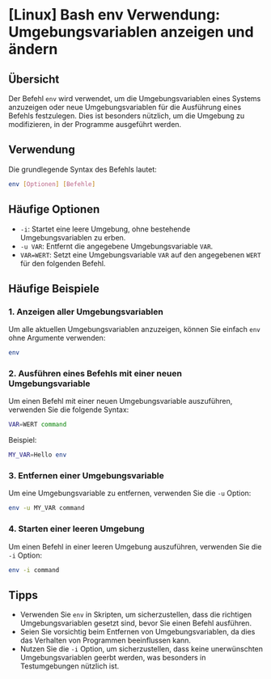 # [Linux] Bash env Verwendung: Umgebungsvariablen anzeigen und ändern

## Übersicht
Der Befehl `env` wird verwendet, um die Umgebungsvariablen eines Systems anzuzeigen oder neue Umgebungsvariablen für die Ausführung eines Befehls festzulegen. Dies ist besonders nützlich, um die Umgebung zu modifizieren, in der Programme ausgeführt werden.

## Verwendung
Die grundlegende Syntax des Befehls lautet:

```bash
env [Optionen] [Befehle]
```

## Häufige Optionen
- `-i`: Startet eine leere Umgebung, ohne bestehende Umgebungsvariablen zu erben.
- `-u VAR`: Entfernt die angegebene Umgebungsvariable `VAR`.
- `VAR=WERT`: Setzt eine Umgebungsvariable `VAR` auf den angegebenen `WERT` für den folgenden Befehl.

## Häufige Beispiele

### 1. Anzeigen aller Umgebungsvariablen
Um alle aktuellen Umgebungsvariablen anzuzeigen, können Sie einfach `env` ohne Argumente verwenden:

```bash
env
```

### 2. Ausführen eines Befehls mit einer neuen Umgebungsvariable
Um einen Befehl mit einer neuen Umgebungsvariable auszuführen, verwenden Sie die folgende Syntax:

```bash
VAR=WERT command
```

Beispiel:

```bash
MY_VAR=Hello env
```

### 3. Entfernen einer Umgebungsvariable
Um eine Umgebungsvariable zu entfernen, verwenden Sie die `-u` Option:

```bash
env -u MY_VAR command
```

### 4. Starten einer leeren Umgebung
Um einen Befehl in einer leeren Umgebung auszuführen, verwenden Sie die `-i` Option:

```bash
env -i command
```

## Tipps
- Verwenden Sie `env` in Skripten, um sicherzustellen, dass die richtigen Umgebungsvariablen gesetzt sind, bevor Sie einen Befehl ausführen.
- Seien Sie vorsichtig beim Entfernen von Umgebungsvariablen, da dies das Verhalten von Programmen beeinflussen kann.
- Nutzen Sie die `-i` Option, um sicherzustellen, dass keine unerwünschten Umgebungsvariablen geerbt werden, was besonders in Testumgebungen nützlich ist.